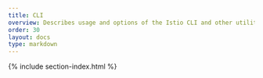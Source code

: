 ```yaml
---
title: CLI
overview: Describes usage and options of the Istio CLI and other utilities.
order: 30
layout: docs
type: markdown
---
```

{% include section-index.html %}

